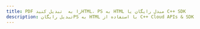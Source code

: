 ---title: PDF را به  تبدیل کنیدHTML، PS به HTML مبدل رایگان یا C++ SDKdescription: تبدیل رایگانPS به HTML با استفاده از C++ Cloud APIs & SDK همچنین اسناد PDF را در Cloud ایجاد، ویرایش و رندر کنید.---